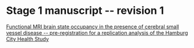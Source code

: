 # Stage 1 manuscript -- revision 1
[Functional MRI brain state occupancy in the presence of cerebral small vessel disease -- pre-registration for a replication analysis of the Hamburg City Health Study](./build/main.pdf)